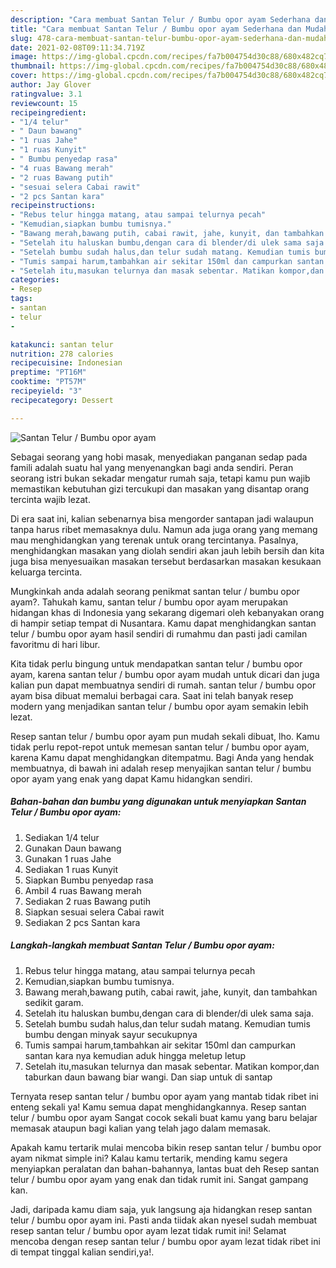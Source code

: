 ```yaml
---
description: "Cara membuat Santan Telur / Bumbu opor ayam Sederhana dan Mudah Dibuat"
title: "Cara membuat Santan Telur / Bumbu opor ayam Sederhana dan Mudah Dibuat"
slug: 478-cara-membuat-santan-telur-bumbu-opor-ayam-sederhana-dan-mudah-dibuat
date: 2021-02-08T09:11:34.719Z
image: https://img-global.cpcdn.com/recipes/fa7b004754d30c88/680x482cq70/santan-telur-bumbu-opor-ayam-foto-resep-utama.jpg
thumbnail: https://img-global.cpcdn.com/recipes/fa7b004754d30c88/680x482cq70/santan-telur-bumbu-opor-ayam-foto-resep-utama.jpg
cover: https://img-global.cpcdn.com/recipes/fa7b004754d30c88/680x482cq70/santan-telur-bumbu-opor-ayam-foto-resep-utama.jpg
author: Jay Glover
ratingvalue: 3.1
reviewcount: 15
recipeingredient:
- "1/4 telur"
- " Daun bawang"
- "1 ruas Jahe"
- "1 ruas Kunyit"
- " Bumbu penyedap rasa"
- "4 ruas Bawang merah"
- "2 ruas Bawang putih"
- "sesuai selera Cabai rawit"
- "2 pcs Santan kara"
recipeinstructions:
- "Rebus telur hingga matang, atau sampai telurnya pecah"
- "Kemudian,siapkan bumbu tumisnya."
- "Bawang merah,bawang putih, cabai rawit, jahe, kunyit, dan tambahkan sedikit garam."
- "Setelah itu haluskan bumbu,dengan cara di blender/di ulek sama saja."
- "Setelah bumbu sudah halus,dan telur sudah matang. Kemudian tumis bumbu dengan minyak sayur secukupnya"
- "Tumis sampai harum,tambahkan air sekitar 150ml dan campurkan santan kara nya kemudian aduk hingga meletup letup"
- "Setelah itu,masukan telurnya dan masak sebentar. Matikan kompor,dan taburkan daun bawang biar wangi. Dan siap untuk di santap"
categories:
- Resep
tags:
- santan
- telur
- 

katakunci: santan telur  
nutrition: 278 calories
recipecuisine: Indonesian
preptime: "PT16M"
cooktime: "PT57M"
recipeyield: "3"
recipecategory: Dessert

---
```



![Santan Telur / Bumbu opor ayam](https://img-global.cpcdn.com/recipes/fa7b004754d30c88/680x482cq70/santan-telur-bumbu-opor-ayam-foto-resep-utama.jpg)

Sebagai seorang yang hobi masak, menyediakan panganan sedap pada famili adalah suatu hal yang menyenangkan bagi anda sendiri. Peran seorang istri bukan sekadar mengatur rumah saja, tetapi kamu pun wajib memastikan kebutuhan gizi tercukupi dan masakan yang disantap orang tercinta wajib lezat.

Di era  saat ini, kalian sebenarnya bisa mengorder santapan jadi walaupun tanpa harus ribet memasaknya dulu. Namun ada juga orang yang memang mau menghidangkan yang terenak untuk orang tercintanya. Pasalnya, menghidangkan masakan yang diolah sendiri akan jauh lebih bersih dan kita juga bisa menyesuaikan masakan tersebut berdasarkan masakan kesukaan keluarga tercinta. 



Mungkinkah anda adalah seorang penikmat santan telur / bumbu opor ayam?. Tahukah kamu, santan telur / bumbu opor ayam merupakan hidangan khas di Indonesia yang sekarang digemari oleh kebanyakan orang di hampir setiap tempat di Nusantara. Kamu dapat menghidangkan santan telur / bumbu opor ayam hasil sendiri di rumahmu dan pasti jadi camilan favoritmu di hari libur.

Kita tidak perlu bingung untuk mendapatkan santan telur / bumbu opor ayam, karena santan telur / bumbu opor ayam mudah untuk dicari dan juga kalian pun dapat membuatnya sendiri di rumah. santan telur / bumbu opor ayam bisa dibuat memalui berbagai cara. Saat ini telah banyak resep modern yang menjadikan santan telur / bumbu opor ayam semakin lebih lezat.

Resep santan telur / bumbu opor ayam pun mudah sekali dibuat, lho. Kamu tidak perlu repot-repot untuk memesan santan telur / bumbu opor ayam, karena Kamu dapat menghidangkan ditempatmu. Bagi Anda yang hendak membuatnya, di bawah ini adalah resep menyajikan santan telur / bumbu opor ayam yang enak yang dapat Kamu hidangkan sendiri.

<!--inarticleads1-->

##### Bahan-bahan dan bumbu yang digunakan untuk menyiapkan Santan Telur / Bumbu opor ayam:

1. Sediakan 1/4 telur
1. Gunakan  Daun bawang
1. Gunakan 1 ruas Jahe
1. Sediakan 1 ruas Kunyit
1. Siapkan  Bumbu penyedap rasa
1. Ambil 4 ruas Bawang merah
1. Sediakan 2 ruas Bawang putih
1. Siapkan sesuai selera Cabai rawit
1. Sediakan 2 pcs Santan kara




<!--inarticleads2-->

##### Langkah-langkah membuat Santan Telur / Bumbu opor ayam:

1. Rebus telur hingga matang, atau sampai telurnya pecah
1. Kemudian,siapkan bumbu tumisnya.
1. Bawang merah,bawang putih, cabai rawit, jahe, kunyit, dan tambahkan sedikit garam.
1. Setelah itu haluskan bumbu,dengan cara di blender/di ulek sama saja.
1. Setelah bumbu sudah halus,dan telur sudah matang. Kemudian tumis bumbu dengan minyak sayur secukupnya
1. Tumis sampai harum,tambahkan air sekitar 150ml dan campurkan santan kara nya kemudian aduk hingga meletup letup
1. Setelah itu,masukan telurnya dan masak sebentar. Matikan kompor,dan taburkan daun bawang biar wangi. Dan siap untuk di santap




Ternyata resep santan telur / bumbu opor ayam yang mantab tidak ribet ini enteng sekali ya! Kamu semua dapat menghidangkannya. Resep santan telur / bumbu opor ayam Sangat cocok sekali buat kamu yang baru belajar memasak ataupun bagi kalian yang telah jago dalam memasak.

Apakah kamu tertarik mulai mencoba bikin resep santan telur / bumbu opor ayam nikmat simple ini? Kalau kamu tertarik, mending kamu segera menyiapkan peralatan dan bahan-bahannya, lantas buat deh Resep santan telur / bumbu opor ayam yang enak dan tidak rumit ini. Sangat gampang kan. 

Jadi, daripada kamu diam saja, yuk langsung aja hidangkan resep santan telur / bumbu opor ayam ini. Pasti anda tiidak akan nyesel sudah membuat resep santan telur / bumbu opor ayam lezat tidak rumit ini! Selamat mencoba dengan resep santan telur / bumbu opor ayam lezat tidak ribet ini di tempat tinggal kalian sendiri,ya!.

